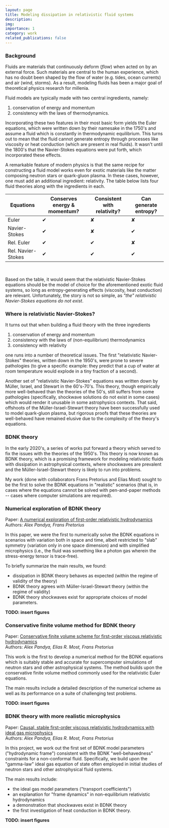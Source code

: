 ```yaml
---
layout: page
title: Modeling dissipation in relativistic fluid systems
description:
img:
importance: 1
category: work
related_publications: false
---
```


### Background

Fluids are materials that continuously deform (_flow_) when acted on by an external force.  Such materials are central to the human experience, which has no doubt been shaped by the flow of water (e.g. tides, ocean currents) and air (wind, storms).  As a result, modeling fluids has been a major goal of theoretical physics research for millenia.

Fluid models are typically made with two central ingredients, namely:
1. conservation of energy and momentum
2. consistency with the laws of thermodynamics.

Incorporating these two features in their most basic form yields the Euler equations, which were written down by their namesake in the 1750's and assume a fluid which is constantly in thermodynamic equilibrium.  This turns out to mean that the fluid cannot generate entropy through processes like viscosity or heat conduction (which are present in real fluids).  It wasn't until the 1800's that the Navier-Stokes equations were put forth, which incorporated these effects.

A remarkable feature of modern physics is that the same recipe for constructing a fluid model works even for exotic materials like the matter composing neutron stars or quark-gluon plasma.  In these cases, however, one must add an additional ingredient: relativity.  The table below lists four fluid theories along with the ingredients in each.


| Equations          | Conserves energy & momentum? | Consistent with relativity? | Can generate entropy? |
| ---                | ---                          | ---                         | ---                   |
| Euler              | ✔                            | ✘                           | ✘                     |
| Navier-Stokes      | ✔                            | ✘                           | ✔                     |
| Rel. Euler         | ✔                            | ✔                           | ✘                     |
| Rel. Navier-Stokes | ✔                            | ✔                           | ✔                     |
<br>

Based on the table, it would seem that the relativistic Navier-Stokes equations should be the model of choice for the aforementioned exotic fluid systems, so long as entropy-generating effects (viscosity, heat conduction) are relevant.  Unfortunately, the story is not so simple, as _"the" relativistic Navier-Stokes equations do not exist_.

### Where is relativistic Navier-Stokes?

It turns out that when building a fluid theory with the three ingredients
1. conservation of energy and momentum
2. consistency with the laws of (non-equilibrium) thermodynamics
3. consistency with relativity

one runs into a number of theoretical issues.  The first "relativistic Navier-Stokes" theories, written down in the 1950's, were prone to severe pathologies (to give a specific example: they predict that a cup of water at room temperature would explode in a tiny fraction of a second).

Another set of "relativistic Navier-Stokes" equations was written down by Müller, Israel, and Stewart in the 60's-70's.  This theory, though empirically more well-behaved than the theories of the 50's, still suffers from some pathologies (specifically, shockwave solutions do not exist in some cases) which would render it unusable in some astrophysics contexts.  That said, offshoots of the Müller-Israel-Stewart theory have been successfully used to model quark-gluon plasma, but rigorous proofs that these theories are well-behaved have remained elusive due to the complexity of the theory's equations.

### BDNK theory

In the early 2020's, a series of works put forward a theory which served to fix the issues with the theories of the 1950's.  This theory is now known as BDNK theory, which is a promising framework for modeling relativistic fluids with dissipation in astrophysical contexts, where shockwaves are prevalent and the Müller-Israel-Stewart theory is likely to run into problems.

My work (done with collaborators Frans Pretorius and Elias Most) sought to be the first to solve the BDNK equations in "realistic" scenarios (that is, in cases where the equations cannot be solved with pen-and-paper methods -- cases where computer simulations are required).

### Numerical exploration of BDNK theory

Paper: <a href="https://arxiv.org/abs/2104.00804">A numerical exploration of first-order relativistic hydrodynamics</a> <br>
Authors: _Alex Pandya, Frans Pretorius_

In this paper, we were the first to numerically solve the BDNK equations in scenarios with variation both in space and time, albeit restricted to "slab" symmetry (variation only in one space dimension) and with simplified microphysics (i.e., the fluid was something like a photon gas wherein the stress-energy tensor is trace-free).

To briefly summarize the main results, we found:
- dissipation in BDNK theory behaves as expected (within the regime of validity of the theory)
- BDNK theory agrees with Müller-Israel-Stewart theory (within the regime of validity)
- BDNK theory shockwaves exist for appropriate choices of model parameters.

**TODO: insert figures**

### Conservative finite volume method for BDNK theory

Paper: <a href="https://arxiv.org/abs/2201.12317">Conservative finite volume scheme for first-order viscous relativistic hydrodynamics</a> <br>
Authors: _Alex Pandya, Elias R. Most, Frans Pretorius_

This work is the first to develop a numerical method for the BDNK equations which is suitably stable and accurate for supercomputer simulations of neutron stars and other astrophysical systems.  The method builds upon the conservative finite volume method commonly used for the relativistic Euler equations.

The main results include a detailed description of the numerical scheme as well as its performance on a suite of challenging test problems.

**TODO: insert figures**

### BDNK theory with more realistic microphysics

Paper: <a href="https://arxiv.org/abs/2209.09265">Causal, stable first-order viscous relativistic hydrodynamics with ideal gas microphysics</a> <br>
Authors: _Alex Pandya, Elias R. Most, Frans Pretorius_

In this project, we work out the first set of BDNK model parameters ("hydrodynamic frame") consistent with the BDNK "well-behavedness" constraints for a non-conformal fluid.  Specifically, we build upon the "gamma-law" ideal gas equation of state often employed in initial studies of neutron stars and other astrophysical fluid systems.

The main results include:
- the ideal gas model parameters ("transport coefficients")
- an explanation for "frame dynamics" in non-equilibrium relativistic hydrodynamics
- a demonstration that shockwaves exist in BDNK theory
- the first investigation of heat conduction in BDNK theory.

**TODO: insert figures**
